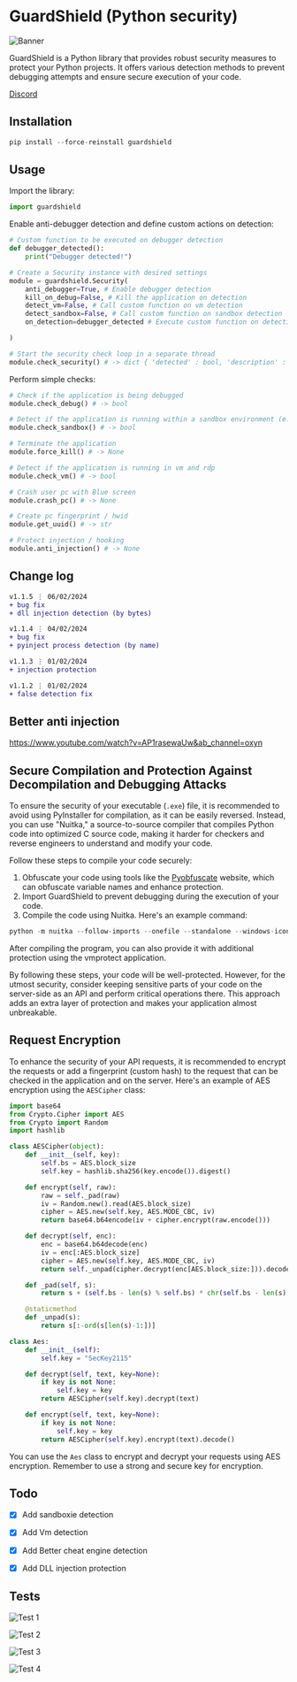 # GuardShield (Python security)

![Banner](https://github.com/OxynDev/guardshield/blob/dfe8d768d960576669baf31ae83ff22e016ccac2/temp/banner.png)

GuardShield is a Python library that provides robust security measures to protect your Python projects. It offers various detection methods to prevent debugging attempts and ensure secure execution of your code.

[Discord](https://discord.gg/8W6BweksGY)

## Installation

```python
pip install --force-reinstall guardshield
```

## Usage
Import the library:
```python
import guardshield
```

Enable anti-debugger detection and define custom actions on detection:
```python
# Custom function to be executed on debugger detection
def debugger_detected():
    print("Debugger detected!")

# Create a Security instance with desired settings
module = guardshield.Security(
    anti_debugger=True, # Enable debugger detection
    kill_on_debug=False, # Kill the application on detection
    detect_vm=False, # Call custom function on vm detection
    detect_sandbox=False, # Call custom function on sandbox detection
    on_detection=debugger_detected # Execute custom function on detection

)

# Start the security check loop in a separate thread
module.check_security() # -> dict { 'detected' : bool, 'description' : str }
```

Perform simple checks:
```python
# Check if the application is being debugged
module.check_debug() # -> bool

# Detect if the application is running within a sandbox environment (e.g., Sandboxie)
module.check_sandbox() # -> bool

# Terminate the application
module.force_kill() # -> None

# Detect if the application is running in vm and rdp
module.check_vm() # -> bool

# Crash user pc with Blue screen
module.crash_pc() # -> None

# Create pc fingerprint / hwid
module.get_uuid() # -> str

# Protect injection / hooking
module.anti_injection() # -> None

```

## Change log
```diff
v1.1.5 ⋮ 06/02/2024
+ bug fix
+ dll injection detection (by bytes)

v1.1.4 ⋮ 04/02/2024
+ bug fix
+ pyinject process detection (by name)

v1.1.3 ⋮ 01/02/2024
+ injection protection

v1.1.2 ⋮ 01/02/2024
+ false detection fix
```

## Better anti injection

https://www.youtube.com/watch?v=AP1rasewaUw&ab_channel=oxyn

## Secure Compilation and Protection Against Decompilation and Debugging Attacks

To ensure the security of your executable (`.exe`) file, it is recommended to avoid using PyInstaller for compilation, as it can be easily reversed. Instead, you can use "Nuitka," a source-to-source compiler that compiles Python code into optimized C source code, making it harder for checkers and reverse engineers to understand and modify your code.

Follow these steps to compile your code securely:

1. Obfuscate your code using tools like the [Pyobfuscate](https://pyob.oxyry.com/) website, which can obfuscate variable names and enhance protection.
2. Import GuardShield to prevent debugging during the execution of your code.
3. Compile the code using Nuitka. Here's an example command:

```python
python -m nuitka --follow-imports --onefile --standalone --windows-icon-from-ico=icon.ico main.py
```

After compiling the program, you can also provide it with additional protection using the vmprotect application.

By following these steps, your code will be well-protected. However, for the utmost security, consider keeping sensitive parts of your code on the server-side as an API and perform critical operations there. This approach adds an extra layer of protection and makes your application almost unbreakable.

## Request Encryption

To enhance the security of your API requests, it is recommended to encrypt the requests or add a fingerprint (custom hash) to the request that can be checked in the application and on the server. Here's an example of AES encryption using the `AESCipher` class:

```python
import base64
from Crypto.Cipher import AES
from Crypto import Random
import hashlib

class AESCipher(object):
    def __init__(self, key):
        self.bs = AES.block_size
        self.key = hashlib.sha256(key.encode()).digest()

    def encrypt(self, raw):
        raw = self._pad(raw)
        iv = Random.new().read(AES.block_size)
        cipher = AES.new(self.key, AES.MODE_CBC, iv)
        return base64.b64encode(iv + cipher.encrypt(raw.encode()))

    def decrypt(self, enc):
        enc = base64.b64decode(enc)
        iv = enc[:AES.block_size]
        cipher = AES.new(self.key, AES.MODE_CBC, iv)
        return self._unpad(cipher.decrypt(enc[AES.block_size:])).decode('utf-8')

    def _pad(self, s):
        return s + (self.bs - len(s) % self.bs) * chr(self.bs - len(s) % self.bs)

    @staticmethod
    def _unpad(s):
        return s[:-ord(s[len(s)-1:])]

class Aes:
    def __init__(self):
        self.key = "SecKey2115"

    def decrypt(self, text, key=None):
        if key is not None:
            self.key = key
        return AESCipher(self.key).decrypt(text)

    def encrypt(self, text, key=None):
        if key is not None:
            self.key = key
        return AESCipher(self.key).encrypt(text).decode()
```

You can use the `Aes` class to encrypt and decrypt your requests using AES encryption. Remember to use a strong and secure key for encryption.


## Todo

- [x] Add sandboxie detection
- [x] Add Vm detection
- [x] Add Better cheat engine detection
- [x] Add DLL injection protection

      
## Tests

![Test 1](https://github.com/OxynDev/guardshield/blob/ac9b56845ff0deb4de33363abe4025e119e830b7/temp/1.gif)

![Test 2](https://github.com/OxynDev/guardshield/blob/4c971d7bebb2a04d54e7819561f5d850655a1881/temp/2.gif)

![Test 3](https://github.com/OxynDev/guardshield/blob/bd7c082bf12272f35e63988267df144039d70873/temp/3.gif)

![Test 4](https://github.com/OxynDev/guardshield/blob/4a13905d9b1ea1bbb84e5f72e2061a5347ee98a4/temp/4.gif)
